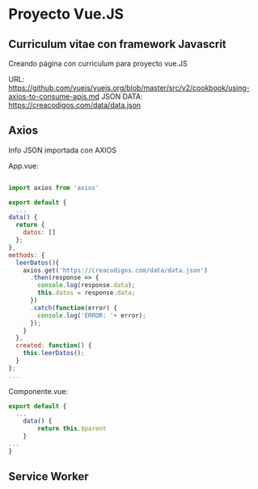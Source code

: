 # Proyecto Vue.JS
## Curriculum vitae con framework Javascrit

Creando página con curriculum para proyecto vue.JS

URL: https://github.com/vuejs/vuejs.org/blob/master/src/v2/cookbook/using-axios-to-consume-apis.md
JSON DATA: https://creacodigos.com/data/data.json

## Axios ##

Info JSON importada con AXIOS

App.vue:

  ```js

import axios from 'axios'

export default {
	...
  data() {
    return {
      datos: []
    };
  },
  methods: {
    leerDatos(){
      axios.get('https://creacodigos.com/data/data.json')
        .then(response => {
          console.log(response.data);
          this.datos = response.data;
        })
        .catch(function(error) {
          console.log('ERROR: '+ error);
        });
      }
    },
    created: function() {
      this.leerDatos();
    }
};
...
  ```

Componente.vue:

```js
export default {
  ...
    data() {
        return this.$parent
    }
...
}
```

## Service Worker ##
